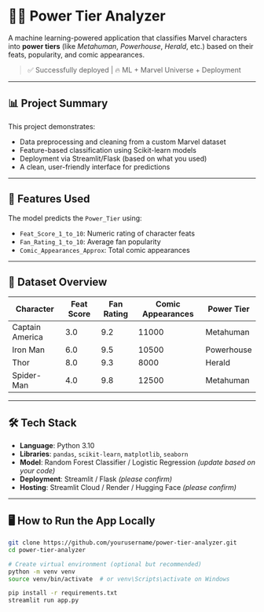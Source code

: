 # 🦸‍♂️ Power Tier Analyzer

A machine learning-powered application that classifies Marvel characters into **power tiers** (like *Metahuman*, *Powerhouse*, *Herald*, etc.) based on their feats, popularity, and comic appearances.

> ✅ Successfully deployed | 🔥 ML + Marvel Universe + Deployment

---

## 📊 Project Summary

This project demonstrates:
- Data preprocessing and cleaning from a custom Marvel dataset
- Feature-based classification using Scikit-learn models
- Deployment via Streamlit/Flask (based on what you used)
- A clean, user-friendly interface for predictions

---

## 🧠 Features Used
The model predicts the `Power_Tier` using:
- `Feat_Score_1_to_10`: Numeric rating of character feats
- `Fan_Rating_1_to_10`: Average fan popularity
- `Comic_Appearances_Approx`: Total comic appearances

---

## 📂 Dataset Overview

| Character       | Feat Score | Fan Rating | Comic Appearances | Power Tier |
|----------------|------------|------------|-------------------|------------|
| Captain America| 3.0        | 9.2        | 11000             | Metahuman  |
| Iron Man       | 6.0        | 9.5        | 10500             | Powerhouse |
| Thor           | 8.0        | 9.3        | 8000              | Herald     |
| Spider-Man     | 4.0        | 9.8        | 12500             | Metahuman  |

---

## 🛠️ Tech Stack

- **Language**: Python 3.10
- **Libraries**: `pandas`, `scikit-learn`, `matplotlib`, `seaborn`
- **Model**: Random Forest Classifier / Logistic Regression *(update based on your code)*
- **Deployment**: Streamlit / Flask *(please confirm)*
- **Hosting**: Streamlit Cloud / Render / Hugging Face *(please confirm)*

---

## 🖥️ How to Run the App Locally

```bash
git clone https://github.com/yourusername/power-tier-analyzer.git
cd power-tier-analyzer

# Create virtual environment (optional but recommended)
python -m venv venv
source venv/bin/activate  # or venv\Scripts\activate on Windows

pip install -r requirements.txt
streamlit run app.py

